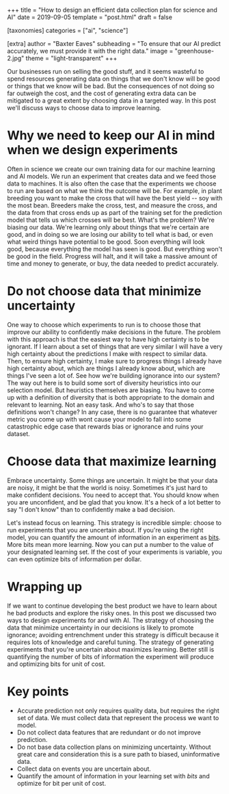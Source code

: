 +++
title = "How to design an efficient data collection plan for science and AI"
date = 2019-09-05
template = "post.html"
draft = false

[taxonomies]
categories = ["ai", "science"]

[extra]
author = "Baxter Eaves"
subheading = "To ensure that our AI predict accurately, we must provide it with the right data."
image = "greenhouse-2.jpg"
theme = "light-transparent"
+++

Our businesses run on selling the good stuff, and it seems wasteful to spend resources generating data on things that we don't know will be good or things that we know will be bad. But the consequences of not doing so far outweigh the cost, and the cost of generating extra data can be mitigated to a great extent by choosing data in a targeted way. In this post we'll discuss ways to choose data to improve learning.

# Why we need to keep our AI in mind when we design experiments

Often in science we create our own training data for our machine learning and AI models. We run an experiment that creates data and we feed those data to machines. It is also often the case that the experiments we choose to run are based on what we think the outcome will be. For example, in plant breeding you want to make the cross that will have the best yield -- soy with the most bean. Breeders make the cross, test, and measure the cross, and the data from that cross ends up as part of the training set for the prediction model that tells us which crosses will be best. What's the problem? We're biasing our data. We're learning only about things that we're certain are good, and in doing so we are losing our ability to tell what is bad, or even what weird things have potential to be good. Soon everything will look good, because everything the model has seen is good. But everything won't be good in the field. Progress will halt, and it will take a massive amount of time and money to generate, or buy, the data needed to predict accurately.

# Do not choose data that minimize uncertainty

One way to choose which experiments to run is to choose those that improve our ability to confidently make decisions in the future. The problem with this approach is that the easiest way to have high certainty is to be ignorant. If I learn about a set of things that are very similar I will have a very high certainty about the predictions I make with respect to similar data. Then, to ensure high certainty, I make sure to progress things I already have high certainty about, which are things I already know about, which are things I've seen a lot of. See how we're building ignorance into our system? The way out here is to build some sort of diversity heuristics into our selection model. But heuristics themselves are biasing. You have to come up with a definition of diversity that is both appropriate to the domain and relevant to learning. Not an easy task. And who's to say that those definitions won't change? In any case, there is no guarantee that whatever metric you come up with wont cause your model to fall into some catastrophic edge case that rewards bias or ignorance and ruins your dataset.

# Choose data that maximize learning

Embrace uncertainty. Some things are uncertain. It might be that your data are noisy, it might be that the world is noisy. Sometimes it's just hard to make confident decisions. You need to accept that. You should know when you are unconfident, and be glad that you know. It's a heck of a lot better to say "I don't know" than to confidently make a bad decision.

Let's instead focus on learning. This strategy is incredible simple: choose to run experiments that you are uncertain about. If you're using the right model, you can quantify the amount of information in an experiment as [bits](https://en.wikipedia.org/wiki/Bit). More bits mean more learning. Now you can put a number to the value of your designated learning set. If the cost of your experiments is variable, you can even optimize bits of information per dollar.


# Wrapping up

If we want to continue developing the best product we have to learn about he bad products and explore the risky ones. In this post we discussed two ways to design experiments for and with AI. The strategy of choosing the data that minimize uncertainty in our decisions is likely to promote ignorance; avoiding entrenchment under this strategy is difficult because it requires lots of knowledge and careful tuning. The strategy of generating experiments that you're uncertain about maximizes learning. Better still is quantifying the number of bits of information the experiment will produce and optimizing bits for unit of cost.

# Key points

- Accurate prediction not only requires quality data, but requires the right set of data. We must collect data that represent the process we want to model.
- Do not collect data features that are redundant or do not improve prediction.
- Do not base data collection plans on minimizing uncertainty. Without great care and consideration this is a sure path to biased, uninformative data.
- Collect data on events you are uncertain about.
- Quantify the amount of information in your learning set with *bits* and optimize for bit per unit of cost.
